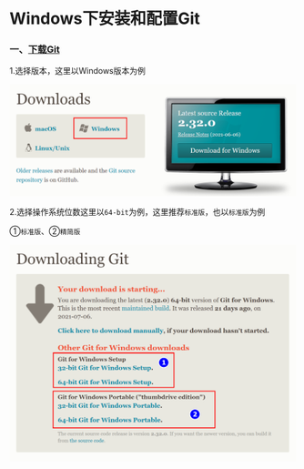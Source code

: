 # Windows下安装和配置Git

### 一、[下载Git](https://git-scm.com/downloads)



1.选择版本，这里以Windows版本为例

![2021-07-27_201226.png](https://github.com/Dashan-37/DS_Installation/raw/master/Images/2021-07-27_201226.png)	

2.选择操作系统位数这里以`64-bit`为例，这里推荐`标准版`，也以`标准版`为例

①`标准版`、②`精简版`

![2021-07-27_201611.png](https://github.com/Dashan-37/DS_Installation/raw/master/Images/2021-07-27_201611.png)

